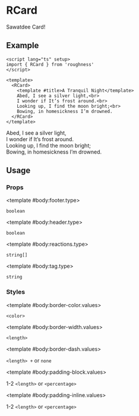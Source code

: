 <script lang="ts" setup>
import { RButton, RCard, RDetails, RSpace, RTable, RText } from 'roughness'
</script>

# RCard

Sawatdee Card!

## Example

<RDetails>
  <template #summary>Show Code</template>

```vue
<script lang="ts" setup>
import { RCard } from 'roughness'
</script>

<template>
  <RCard>
    <template #title>A Tranquil Night</template>
    Abed, I see a silver light,<br>
    I wonder if It’s frost around.<br>
    Looking up, I find the moon bright;<br>
    Bowing, in homesickness I’m drowned.
  </RCard>
</template>
```

</RDetails>

<RCard>
  <template #title>A Tranquil Night</template>
  Abed, I see a silver light,<br>
  I wonder if It’s frost around.<br>
  Looking up, I find the moon bright;<br>
  Bowing, in homesickness I’m drowned.
</RCard>

## Usage

### Props

<RSpace overflow>
<RTable
  :columns="['name', 'type', 'default', 'description']"
  :rows="['footer', 'header', 'reactions', 'tag']"
>
  <template #body:*.name="{ row }">{{ row }}</template>

  <template #body:footer.type>

  `boolean`

  </template>
  <template #body:footer.default>

  `false`

  </template>
  <template #body:footer.description>
    Whether to display the card header.
  </template>

  <template #body:header.type>

  `boolean`

  </template>
  <template #body:header.default>

  `true`

  </template>
  <template #body:header.description>
    Whether to display the card header.
  </template>

  <template #body:reactions.type>

  `string[]`

  </template>
  <template #body:reactions.default>

  `[]`

  </template>
  <template #body:reactions.description>

  States that trigger graphics redrawing.

  See [Reactions](/guide/theme#reactions).

  </template>

  <template #body:tag.type>

  `string`

  </template>
  <template #body:tag.default>

  `'article'`

  </template>
  <template #body:tag.description>
    HTML tag for rendering the button.
  </template>
</RTable>
</RSpace>

### Styles

<RSpace overflow>
<RTable
  :columns="['name', 'values', 'default', 'description']"
  :rows="['border-color', 'border-width', 'border-dash', 'padding-block', 'padding-inline']"
>
  <template #body:*.name="{ row }">--r-card-{{ row }}</template>

  <template #body:border-color.values>

  `<color>`

  </template>
  <template #body:border-color.default>

  `var(--r-common-text-color)`

  </template>
  <template #body:border-color.description>
    Color of the button border.
  </template>

  <template #body:border-width.values>

  `<length>`

  </template>
  <template #body:border-width.default>

  `1px`

  </template>
  <template #body:border-width.description>
    Width of the card border.
  </template>

  <template #body:border-dash.values>

  `<length> +` or `none`

  </template>
  <template #body:border-dash.default>

  `none`

  </template>
  <template #body:border-dash.description>

  List of comma and/or whitespace separated the lengths of alternating dashes and gaps of the button border.

  An odd number of values will be repeated to yield an even number of values. Thus, `8` is equivalent to `8 8`.

  See [`stroke-dasharray`](https://developer.mozilla.org/en-US/docs/Web/SVG/Attribute/stroke-dasharray).

  </template>

  <template #body:padding-block.values>

  1-2 `<length>` or `<percentage>`

  </template>
  <template #body:padding-block.default>

  `calc(var(--r-common-box-padding-block) * 2)`

  </template>
  <template #body:padding-block.description>
    Vertical padding of the card and between the card header or footer and the body.
  </template>

  <template #body:padding-inline.values>

  1-2 `<length>` or `<percentage>`

  </template>
  <template #body:padding-inline.default>

  `var(--r-common-box-padding-inline)`

  </template>
  <template #body:padding-inline.description>
    Horizontal padding of the card.
  </template>
</RTable>
</RSpace>
